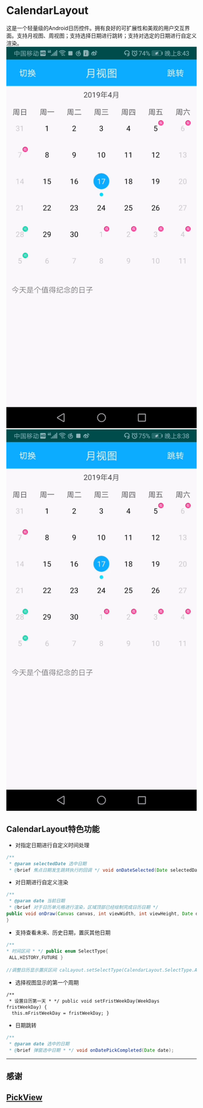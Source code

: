 # CalendarLayout
这是一个轻量级的Android日历控件。拥有良好的可扩展性和美观的用户交互界面。支持月视图、周视图；支持选择日期进行跳转；支持对选定的日期进行自定义渲染。
![switch_format](switch_format.gif)
![jump2date](jump2date.gif)

## CalendarLayout特色功能
* 对指定日期进行自定义时间处理
``` java
/**
 * @param selectedDate 选中日期
 * @brief 焦点日期发生跳转执行的回调 */ void onDateSelected(Date selectedDate);
 ```
* 对日期进行自定义渲染
``` java
/**
 * @param date 当前日期
 * @brief 对于日历单元格进行渲染，区域顶部已经绘制完成日历日期 */
public void onDraw(Canvas canvas, int viewWidth, int viewHeight, Date date) {
}
```
* 支持查看未来、历史日期，置灰其他日期
 ``` java
/**
 * 时间区间 * */ public enum SelectType{
  ALL,HISTORY,FUTURE }

//调整日历显示置灰区间 calLayout.setSelectType(CalendarLayout.SelectType.ALL);
```
* 选择视图显示的第一个周期
``` 
/**
 * 设置日历第一天 * */ public void setFristWeekDay(WeekDays fristWeekDay) {
  this.mFristWeekDay = fristWeekDay; }
``` 
* 日期跳转
``` java
/**
 * @param date 选中的日期
 * @brief 弹窗选中日期 * */ void onDatePickCompleted(Date date);
```
***
## 感谢 
## **[PickView](https://github.com/brucetoo/PickView)**

